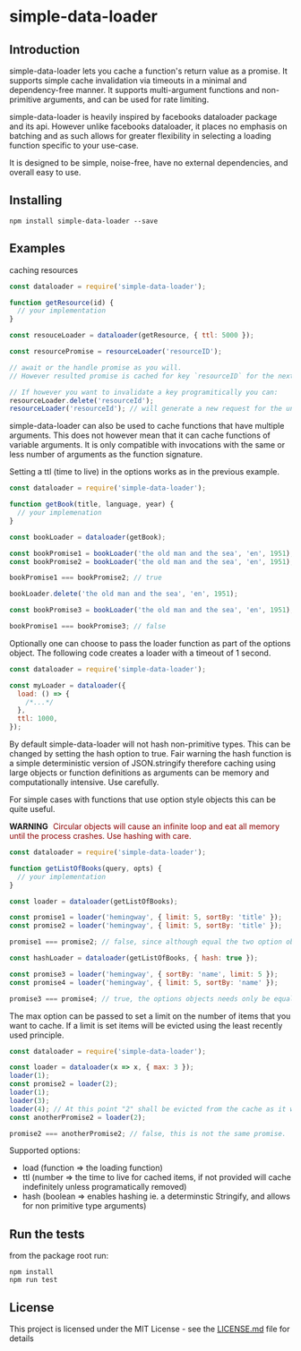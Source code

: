 # simple-data-loader

## Introduction

simple-data-loader lets you cache a function's return value as a promise.
It supports simple cache invalidation via timeouts in a minimal and dependency-free manner.
It supports multi-argument functions and non-primitive arguments, and can be used for rate limiting.

simple-data-loader is heavily inspired by facebooks dataloader package and its api. However unlike
facebooks dataloader, it places no emphasis on batching and as such allows for greater flexibility
in selecting a loading function specific to your use-case.

It is designed to be simple, noise-free, have no external dependencies, and overall easy to use.

## Installing

```
npm install simple-data-loader --save
```

## Examples

caching resources

```javascript
const dataloader = require('simple-data-loader');

function getResource(id) {
  // your implementation
}

const resouceLoader = dataloader(getResource, { ttl: 5000 });

const resourcePromise = resourceLoader('resourceID');

// await or the handle promise as you will.
// However resulted promise is cached for key `resourceID` for the next 5000 milliseconds

// If however you want to invalidate a key programitically you can:
resourceLoader.delete('resourceId');
resourceLoader('resourceId'); // will generate a new request for the underlying resource and cache it.
```

simple-data-loader can also be used to cache functions that have multiple arguments.
This does not however mean that it can cache functions of variable arguments. It is only compatible with invocations
with the same or less number of arguments as the function signature.

Setting a ttl (time to live) in the options works as in the previous example.

```javascript
const dataloader = require('simple-data-loader');

function getBook(title, language, year) {
  // your implemenation
}

const bookLoader = dataloader(getBook);

const bookPromise1 = bookLoader('the old man and the sea', 'en', 1951);
const bookPromise2 = bookLoader('the old man and the sea', 'en', 1951);

bookPromise1 === bookPromise2; // true

bookLoader.delete('the old man and the sea', 'en', 1951);

const bookPromise3 = bookLoader('the old man and the sea', 'en', 1951);

bookPromise1 === bookPromise3; // false
```

Optionally one can choose to pass the loader function as part of the options object.
The following code creates a loader with a timeout of 1 second.

```javascript
const dataloader = require('simple-data-loader');

const myLoader = dataloader({
  load: () => {
    /*...*/
  },
  ttl: 1000,
});
```

By default simple-data-loader will not hash non-primitive types. This can be changed by setting the hash option
to true. Fair warning the hash function is a simple deterministic version of JSON.stringify therefore caching using
large objects or function definitions as arguments can be memory and computationally intensive. Use carefully.

For simple cases with functions that use option style objects this can be quite useful.

**WARNING** <span style="color: darkred; margin-left: 5px">Circular objects will cause an infinite loop and eat all memory until the process crashes. Use hashing with care.</span>

```javascript
const dataloader = require('simple-data-loader');

function getListOfBooks(query, opts) {
  // your implementation
}

const loader = dataloader(getListOfBooks);

const promise1 = loader('hemingway', { limit: 5, sortBy: 'title' });
const promise2 = loader('hemingway', { limit: 5, sortBy: 'title' });

promise1 === promise2; // false, since although equal the two option objects are not the same reference

const hashLoader = dataloader(getListOfBooks, { hash: true });

const promise3 = loader('hemingway', { sortBy: 'name', limit: 5 });
const promise4 = loader('hemingway', { limit: 5, sortBy: 'name' });

promise3 === promise4; // true, the options objects needs only be equal. Key ordering does not matter
```

The max option can be passed to set a limit on the number of items that you want to cache. If a limit is set items will be evicted
using the least recently used principle.

```javascript
const dataloader = require('simple-data-loader');

const loader = dataloader(x => x, { max: 3 });
loader(1);
const promise2 = loader(2);
loader(1);
loader(3);
loader(4); // At this point "2" shall be evicted from the cache as it was the least recently used
const anotherPromise2 = loader(2);

promise2 === anotherPromise2; // false, this is not the same promise.
```

Supported options:

- load (function => the loading function)
- ttl (number => the time to live for cached items, if not provided will cache indefinitely unless programatically removed)
- hash (boolean => enables hashing ie. a determinstic Stringify, and allows for non primitive type arguments)

## Run the tests

from the package root run:

```
npm install
npm run test
```

## License

This project is licensed under the MIT License - see the [LICENSE.md](LICENSE.md) file for details
